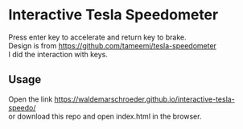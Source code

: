 # Interactive Tesla Speedometer
Press enter key to accelerate and return key to brake. <br>
Design is from https://github.com/tameemi/tesla-speedometer <br>
I did the interaction with keys. <br>

## Usage
Open the link https://waldemarschroeder.github.io/interactive-tesla-speedo/ <br>
or download this repo and open index.html in the browser.
